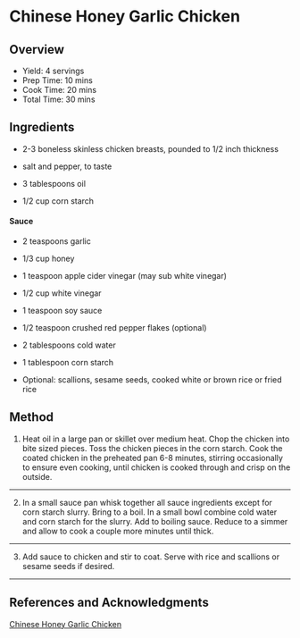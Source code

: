 # Chinese Honey Garlic Chicken

## Overview

- Yield: 4 servings
- Prep Time: 10 mins
- Cook Time: 20 mins
- Total Time: 30 mins

## Ingredients

- 2-3 boneless skinless chicken breasts, pounded to 1/2 inch thickness

- salt and pepper, to taste

- 3 tablespoons oil

- 1/2 cup corn starch

#### Sauce

- 2 teaspoons garlic

- 1/3 cup honey

- 1 teaspoon apple cider vinegar (may sub white vinegar)

- 1/2 cup white vinegar

- 1 teaspoon soy sauce

- 1/2 teaspoon crushed red pepper flakes (optional)

- 2 tablespoons cold water

- 1 tablespoon corn starch

- Optional: scallions, sesame seeds, cooked white or brown rice or fried rice

## Method

1. Heat oil in a large pan or skillet over medium heat. Chop the chicken into bite sized pieces. Toss the chicken pieces in the corn starch. Cook the coated chicken in the preheated pan 6-8 minutes, stirring occasionally to ensure even cooking, until chicken is cooked through and crisp on the outside.
---
2. In a small sauce pan whisk together all sauce ingredients except for corn starch slurry. Bring to a boil. In a small bowl combine cold water and corn starch for the slurry. Add to boiling sauce. Reduce to a simmer and allow to cook a couple more minutes until thick.
---
3. Add sauce to chicken and stir to coat. Serve with rice and scallions or sesame seeds if desired.
---

## References and Acknowledgments

[Chinese Honey Garlic Chicken](http://lecremedelacrumb.com/2014/05/chinese-honey-garlic-chicken.html)
